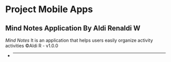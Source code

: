 # Project Mobile Apps
 Mind Notes Application By Aldi Renaldi W
 --
*Mind Notes* It is an application that helps users easily organize activity activities
©️Aldi R - v1.0.0

+ ---

